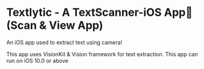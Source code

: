 # Textlytic - A TextScanner-iOS App📱(Scan & View App)
An iOS app used to extract text using camera!

This app uses VisionKit & Vision framework for text extraction. 
This app can run on iOS 10.0 or above


